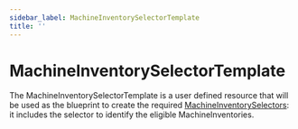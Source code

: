 ```yaml
---
sidebar_label: MachineInventorySelectorTemplate
title: ''
---
```


<head>
  <link rel="canonical" href="https://elemental.docs.rancher.com/machineinventoryselectortemplate"/>
</head>

# MachineInventorySelectorTemplate

The MachineInventorySelectorTemplate is a user defined resource that will be used as the blueprint to create the required [MachineInventorySelectors](machineinventoryselector.md): it includes the selector to identify the eligible MachineInventories.